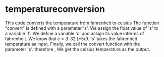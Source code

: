 # temperatureconversion
This code converts the temperature from fahrenheit to celsius
The function "convert" is defined with a parameter 's'.
We assign the float value of 's' to a variable 'f'.
We define a variable 'c' and assign its value interms of fahrenheit.
We know that c = (f-32 )*5/9.
's' takes the fahrenheit temperature as input.
Finally, we call the convert function with the parameter 's'.
therefore , We get the celsius temperature as the output.
